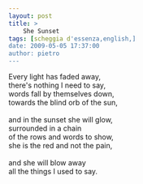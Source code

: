 ```yaml
---
layout: post
title: >
    She Sunset
tags: [scheggia d'essenza,english,]
date: 2009-05-05 17:37:00
author: pietro
---
```

Every light has faded away,<br/>there's nothing I need to say,<br/>words fall by themselves down,<br/>towards the blind orb of the sun,<br/><br/>and in the sunset she will glow,<br/>surrounded in a chain<br/>of the rows and words to show,<br/>she is the red and not the pain,<br/><br/>and she will blow away<br/>all the things I used to say.
